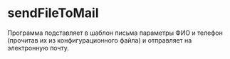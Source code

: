 # sendFileToMail
Программа подставляет в шаблон письма параметры ФИО и телефон (прочитав их из конфигурационного файла)
и отправляет на электронную почту.